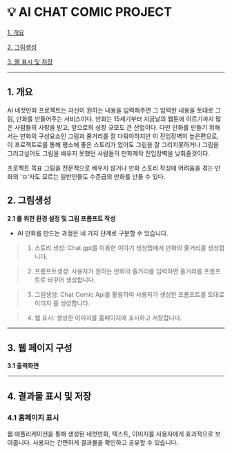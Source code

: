 # :bulb: AI CHAT COMIC PROJECT

[1. 개요](#1-개-요)

[2. 그림생성](#2-그림생성)

[3. 웹 표시 및 저장](#3-웹-표시-및-저장)



***

## 1. 개요
AI 네컷만화 프로젝트는 자신이 원하는 내용을 입력해주면 그 입력한 내용을 토대로 그림, 만화를 만들어주는 서비스이다.
만화는 15세기부터 지금날의 웹툰에 이르기까지 많은 사람들의 사랑을 받고, 앞으로의 성장 규모도 큰 산업이다.
다만 만화를 만들기 위해서는 만화의 구성요소인 그림과 줄거리를 잘 다뤄야하지만 이 진입장벽이 높은편으로,
이 프로젝트로를 통해 평소에 좋은 스토리가 있어도 그림을 잘 그리지못하거나 그림을 그리고싶어도 그림을 배우지 못했던 사람들의 만화제작 진입장벽을 낮춰줄것이다.


프로젝트 목표
그림을 전문적으로 배우지 않거나 만화 스토리 작성에 어려움을 겪는 만화의 'ㅁ'자도 모르는 일반인들도 수준급의 만화를 만들 수 있다.



## 2. 그림생성
  **2.1 를 위한 환경 설정 및 그림 프롬프트 작성**

  - AI 만화를 만드는 과정은 네 가지 단계로 구분할 수 있습니다.


 >1. 스토리 생성: Chat gpt를 이용한 이야기 생성탭에서 만화의 줄거리를 생성합니다.

 >2. 프롬프트생성: 사용자가 원하는 만화의 줄거리를 입력하면 줄거리를 프롬프트로 바꾸어 생성합니다.

 >3. 그림생성: Chat Comic Api를 활용하여 사용자가 생성한 프롬프트를 토대로 이미지 를 생성합니다.

 >4. 웹 표시:  생성한 이미지를 홈페이지에 표시하고 저장합니다.

  





*****************************************************************************************************************************************************************************************************************

## 3. 웹 페이지 구성
**3.1 출력화면**<br/>



********************************************************************************************************************************************************************
 ## 4. 결과물 표시 및 저장

### 4.1 홈페이지 표시

웹 애플리케이션을 통해 생성된 네컷만화, 텍스트, 이미지를 사용자에게 효과적으로 보여줍니다. 사용자는 간편하게 결과물을 확인하고 공유할 수 있습니다.

      
      
      
